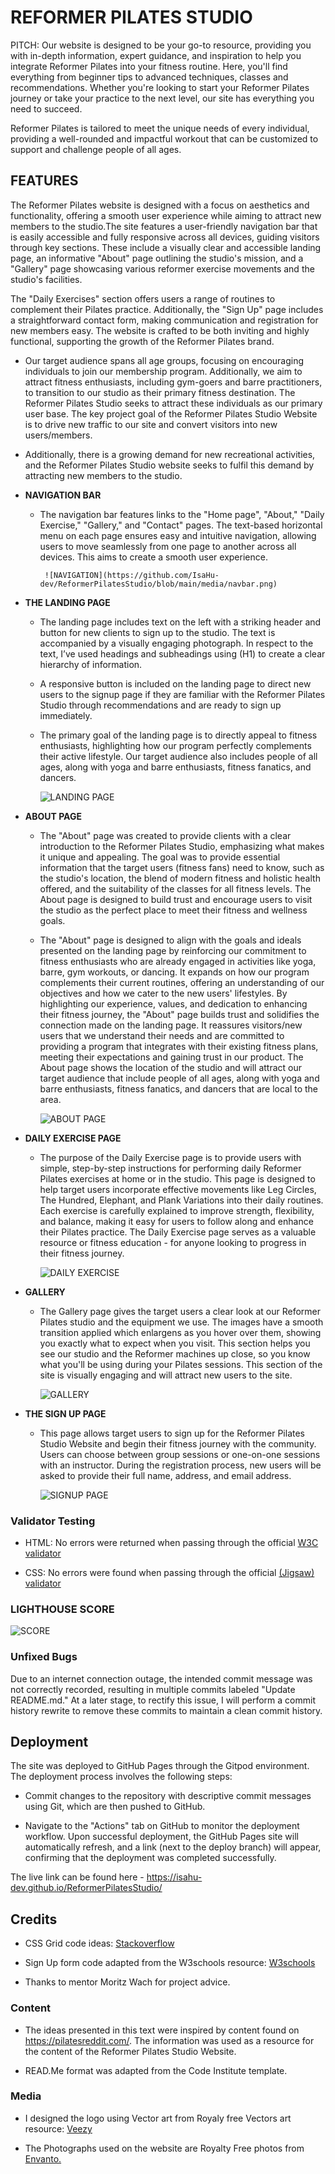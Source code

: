 # REFORMER PILATES STUDIO

PITCH:
Our website is designed to be your go-to resource, providing you with in-depth information, expert guidance, and inspiration to help you integrate Reformer Pilates into your fitness routine. Here, you'll find everything from beginner tips to advanced techniques, classes and recommendations. Whether you're looking to start your Reformer Pilates journey or take your practice to the next level, our site has everything you need to succeed.

Reformer Pilates is tailored to meet the unique needs of every individual, providing a well-rounded and impactful workout that can be customized to support and challenge people of all ages.


## FEATURES

The Reformer Pilates website is designed with a focus on aesthetics and functionality, offering a smooth user experience while aiming to attract new members to the studio.The site features a user-friendly navigation bar that is easily accessible and fully responsive across all devices, guiding visitors through key sections. These include a visually clear and accessible landing page, an informative "About" page outlining the studio's mission, and a "Gallery" page showcasing various reformer exercise movements and the studio's facilities. 

The "Daily Exercises" section offers users a range of routines to complement their Pilates practice. Additionally, the "Sign Up" page includes a straightforward contact form, making communication and registration for new members easy. The website is crafted to be both inviting and highly functional, supporting the growth of the Reformer Pilates brand.

- Our target audience spans all age groups, focusing on encouraging individuals to join our membership program. Additionally, we aim to attract fitness enthusiasts, including gym-goers and barre practitioners, to transition to our studio as their primary fitness destination. The Reformer Pilates Studio seeks to attract these individuals as our primary user base. The key project goal of the Reformer Pilates Studio Website is to drive new traffic to our site and convert visitors into new users/members.
- Additionally, there is a growing demand for new recreational activities, and the Reformer Pilates Studio website seeks to fulfil this demand by attracting new members to the studio.

- __NAVIGATION BAR__

  - The navigation bar features links to the "Home page", "About," "Daily Exercise," "Gallery," and "Contact" pages. The text-based horizontal menu on each page ensures easy and intuitive navigation, allowing users to move seamlessly from one page to another across all devices. This aims to create a smooth user experience.



         ![NAVIGATION](https://github.com/IsaHu-dev/ReformerPilatesStudio/blob/main/media/navbar.png)


- __THE LANDING PAGE__

   - The landing page includes text on the left with a striking header and button for new clients to sign up to the studio. The text is accompanied by a visually engaging photograph. In respect to the text, I’ve used headings and subheadings using (H1) to create a clear hierarchy of information. 
   - A responsive button is included on the landing page to direct new users to the signup page if they are familiar with the Reformer Pilates Studio through recommendations and are ready to sign up immediately.
   - The primary goal of the landing page is to directly appeal to fitness enthusiasts, highlighting how our program perfectly complements their active lifestyle. Our target audience also includes people of all ages, along with yoga and barre enthusiasts, fitness fanatics, and dancers. 
   

     ![LANDING PAGE](https://github.com/IsaHu-dev/ReformerPilatesStudio/blob/main/media/indexpage.png)

- __ABOUT PAGE__

    - The "About" page was created to provide clients with a clear introduction to the Reformer Pilates Studio, emphasizing what makes it unique and appealing. The goal was to provide essential information that the target users (fitness fans) need to know, such 
    as the studio's location, the blend of modern fitness and holistic health offered, and the suitability of the classes for all fitness levels. The About page is designed to build trust and encourage users to visit the studio as the perfect place to meet their fitness and wellness goals. 

   - The "About" page is designed to align  with the goals and ideals presented on the landing page by reinforcing our commitment to fitness enthusiasts who are already engaged in activities like yoga, barre, gym workouts, or dancing.   It expands on how our program   complements their current routines, offering an understanding of our objectives and how we cater to the new users' lifestyles. By highlighting our experience, values, and dedication to enhancing their fitness journey, the "About" page builds trust and solidifies the connection made on the landing page. It reassures visitors/new users that we understand their needs and are committed to providing a program that integrates with their existing fitness plans, meeting their expectations and gaining trust in our product. The About page shows the location of the studio and will attract our target audience that include people of all ages, along with yoga and barre enthusiasts, fitness  fanatics, and dancers that are local to the area. 



     ![ABOUT PAGE](https://github.com/IsaHu-dev/ReformerPilatesStudio/blob/main/media/aboutpage.png)

 
- __DAILY EXERCISE PAGE__

  - The purpose of the Daily Exercise page is to provide users with simple, step-by-step instructions for performing daily Reformer Pilates exercises at home or in the studio. This page is designed to help target users incorporate effective   movements like Leg 
    Circles, The Hundred, Elephant, and Plank Variations into their daily routines. Each exercise is carefully explained to improve strength, flexibility, and balance, making it easy for users to follow along and enhance their Pilates practice. The Daily 
    Exercise page serves as a valuable resource or fitness education - for anyone looking to progress in their fitness journey.



    ![DAILY EXERCISE](https://github.com/IsaHu-dev/ReformerPilatesStudio/blob/main/media/dailyexercise.png)

- __GALLERY__

  - The Gallery page gives the target users a clear look at our Reformer Pilates studio and the equipment we use. The images have a smooth transition applied which enlargens as you hover over them, showing you exactly what to expect when you visit. This 
    section helps you see our studio and the Reformer machines up close, so you know what you'll be using during your Pilates sessions. This section of the site is visually engaging and will attract new users to the site. 



    ![GALLERY](https://github.com/IsaHu-dev/ReformerPilatesStudio/blob/main/media/gallery.png)

- __THE SIGN UP PAGE__

  - This page allows target users to sign up for the Reformer Pilates Studio Website and begin their fitness journey with the community. Users can choose between group sessions or one-on-one sessions with an instructor. During the registration process, new users will be asked to provide their full name, address, and email address.


    ![SIGNUP PAGE](https://github.com/IsaHu-dev/ReformerPilatesStudio/blob/main/media/signup.png)

### Validator Testing 

  - HTML: No errors were returned when passing through the official [W3C validator](https://validator.w3.org/nu/?doc=https%3A%2F%2Fisahu-dev.github.io%2FReformerPilatesStudio%2F)
  
  - CSS: No errors were found when passing through the official [(Jigsaw) validator](https://jigsaw.w3.org/css-validator/validator?uri=https%3A%2F%2Fisahu-dev.github.io%2FReformerPilatesStudio%2F&profile=css3svg&usermedium=all&warning=1&vextwarning=&lang=en)

### LIGHTHOUSE SCORE  


  ![SCORE](https://github.com/IsaHu-dev/ReformerPilatesStudio/blob/main/media/lighthouse_img.png)


### Unfixed Bugs

  Due to an internet connection outage, the intended commit message was not correctly recorded, resulting in multiple commits labeled "Update README.md." At a later stage, to rectify this issue, I will perform a commit history rewrite to remove these commits to maintain a clean commit history.

## Deployment

The site was deployed to GitHub Pages through the Gitpod environment. The deployment process involves the following steps:

  - Commit changes to the repository with descriptive commit messages using Git, which are then pushed to GitHub.
  
  - Navigate to the "Actions" tab on GitHub to monitor the deployment workflow. Upon successful deployment, the GitHub Pages site will automatically refresh, and a link (next to the deploy branch) will appear, confirming that the deployment was completed successfully.
  
The live link can be found here - https://isahu-dev.github.io/ReformerPilatesStudio/

## Credits 

- CSS Grid code ideas:  [Stackoverflow](https://stackoverflow.com/questions/74448850/css-grid-and-links)

- Sign Up form code adapted from the W3schools resource: [W3schools](https://www.w3schools.com/html/html_forms.asp)

- Thanks to mentor Moritz Wach for project advice.

### Content 

 - The ideas presented in this text were inspired by content found on https://pilatesreddit.com/. The information was used as a resource for the content of the Reformer Pilates Studio Website.

 - READ.Me format was adapted from the Code Institute template.

### Media
- I designed the logo using Vector art from Royaly free Vectors art resource: [Veezy](https://www.vecteezy.com/free-vector)

- The Photographs used on the website are Royalty Free photos from [Envanto.](https://elements.envato.com/)
